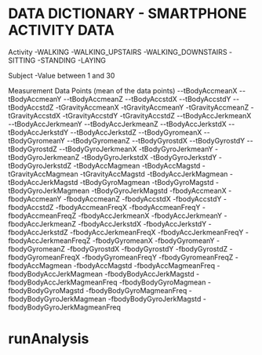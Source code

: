 DATA DICTIONARY - SMARTPHONE ACTIVITY DATA
===========================================

Activity
	-WALKING
	-WALKING_UPSTAIRS
	-WALKING_DOWNSTAIRS
	-SITTING
	-STANDING
	-LAYING

Subject
	-Value between 1 and 30

	
Measurement Data Points (mean of the data points)
	--tBodyAccmeanX
	--tBodyAccmeanY
	--tBodyAccmeanZ
	--tBodyAccstdX
	--tBodyAccstdY
	--tBodyAccstdZ
	-tGravityAccmeanX
	-tGravityAccmeanY
	-tGravityAccmeanZ
	-tGravityAccstdX
	-tGravityAccstdY
	-tGravityAccstdZ
	--tBodyAccJerkmeanX
	--tBodyAccJerkmeanY
	--tBodyAccJerkmeanZ
	--tBodyAccJerkstdX
	--tBodyAccJerkstdY
	--tBodyAccJerkstdZ
	--tBodyGyromeanX
	--tBodyGyromeanY
	--tBodyGyromeanZ
	--tBodyGyrostdX
	--tBodyGyrostdY
	--tBodyGyrostdZ
	--tBodyGyroJerkmeanX
	-tBodyGyroJerkmeanY
	-tBodyGyroJerkmeanZ
	-tBodyGyroJerkstdX
	-tBodyGyroJerkstdY
	-tBodyGyroJerkstdZ
	-tBodyAccMagmean
	-tBodyAccMagstd
	-tGravityAccMagmean
	-tGravityAccMagstd
	-tBodyAccJerkMagmean
	-tBodyAccJerkMagstd
	-tBodyGyroMagmean
	-tBodyGyroMagstd
	-tBodyGyroJerkMagmean
	-tBodyGyroJerkMagstd
	-fbodyAccmeanX
	-fbodyAccmeanY
	-fbodyAccmeanZ
	-fbodyAccstdX
	-fbodyAccstdY
	-fbodyAccstdZ
	-fbodyAccmeanFreqX
	-fbodyAccmeanFreqY
	-fbodyAccmeanFreqZ
	-fbodyAccJerkmeanX
	-fbodyAccJerkmeanY
	-fbodyAccJerkmeanZ
	-fbodyAccJerkstdX
	-fbodyAccJerkstdY
	-fbodyAccJerkstdZ
	-fbodyAccJerkmeanFreqX
	-fbodyAccJerkmeanFreqY
	-fbodyAccJerkmeanFreqZ
	-fbodyGyromeanX
	-fbodyGyromeanY
	-fbodyGyromeanZ
	-fbodyGyrostdX
	-fbodyGyrostdY
	-fbodyGyrostdZ
	-fbodyGyromeanFreqX
	-fbodyGyromeanFreqY
	-fbodyGyromeanFreqZ
	-fbodyAccMagmean
	-fbodyAccMagstd
	-fbodyAccMagmeanFreq
	-fbodyBodyAccJerkMagmean
	-fbodyBodyAccJerkMagstd
	-fbodyBodyAccJerkMagmeanFreq
	-fbodyBodyGyroMagmean
	-fbodyBodyGyroMagstd
	-fbodyBodyGyroMagmeanFreq
	-fbodyBodyGyroJerkMagmean
	-fbodyBodyGyroJerkMagstd
	-fbodyBodyGyroJerkMagmeanFreq
# runAnalysis
